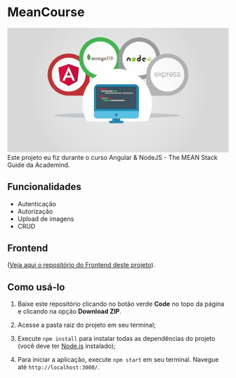 # MeanCourse

<img src="https://raw.githubusercontent.com/GuilhermeCCunha/mean-frontend/main/src/assets/MEAN.jpg"/>
Este projeto eu fiz durante o curso Angular & NodeJS - The MEAN Stack Guide da  Academind.

## Funcionalidades

- Autenticação 
- Autorização
- Upload de imagens
- CRUD

## Frontend

([Veja aqui o repositório do Frontend deste projeto](https://github.com/GuilhermeCCunha/mean-frontend)).

## Como usá-lo

1. Baixe este repositório clicando no botão verde **Code** no topo da página e clicando na opção **Download ZIP**.

2. Acesse a pasta raiz do projeto em seu terminal;

3. Execute `npm install` para instalar todas as dependências do projeto (você deve ter [Node.js](https://nodejs.org/en/download/) instalado);

4. Para iniciar a aplicação, execute `npm start` em seu terminal. Navegue até `http://localhost:3000/`.